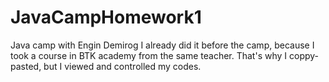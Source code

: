 # JavaCampHomework1
 Java camp with Engin Demirog
 I already did it before the camp, because I took a course in BTK academy from the same teacher.
 That's why I coppy-pasted, but I viewed and controlled my codes. 